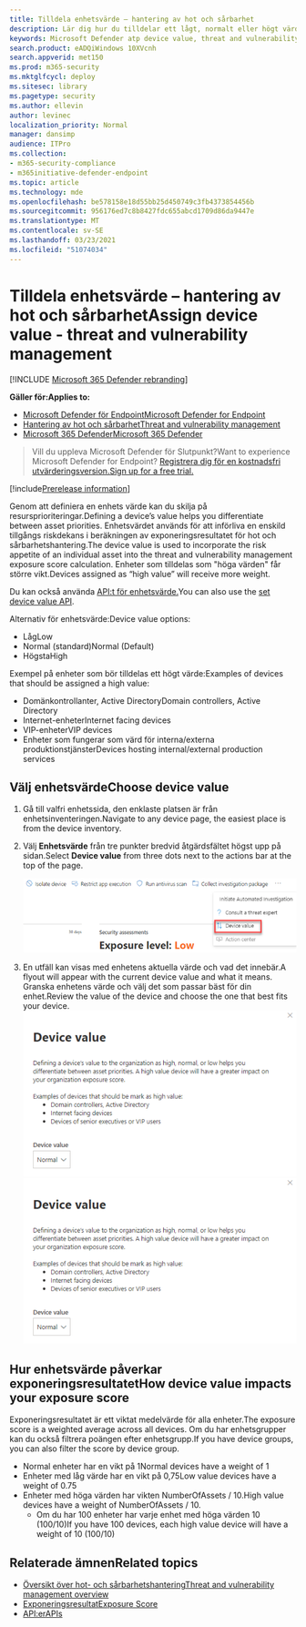 ```yaml
---
title: Tilldela enhetsvärde – hantering av hot och sårbarhet
description: Lär dig hur du tilldelar ett lågt, normalt eller högt värde till en enhet så att du kan skilja mellan resursprioriteringar.
keywords: Microsoft Defender atp device value, threat and vulnerability management device value, high value devices, device value exposure score
search.product: eADQiWindows 10XVcnh
search.appverid: met150
ms.prod: m365-security
ms.mktglfcycl: deploy
ms.sitesec: library
ms.pagetype: security
ms.author: ellevin
author: levinec
localization_priority: Normal
manager: dansimp
audience: ITPro
ms.collection:
- m365-security-compliance
- m365initiative-defender-endpoint
ms.topic: article
ms.technology: mde
ms.openlocfilehash: be578158e18d55bb25d450749c3fb4373854456b
ms.sourcegitcommit: 956176ed7c8b8427fdc655abcd1709d86da9447e
ms.translationtype: MT
ms.contentlocale: sv-SE
ms.lasthandoff: 03/23/2021
ms.locfileid: "51074034"
---
```

# <a name="assign-device-value---threat-and-vulnerability-management"></a><span data-ttu-id="17bda-104">Tilldela enhetsvärde – hantering av hot och sårbarhet</span><span class="sxs-lookup"><span data-stu-id="17bda-104">Assign device value - threat and vulnerability management</span></span>

[!INCLUDE [Microsoft 365 Defender rebranding](../../includes/microsoft-defender.md)]

<span data-ttu-id="17bda-105">**Gäller för:**</span><span class="sxs-lookup"><span data-stu-id="17bda-105">**Applies to:**</span></span>

- [<span data-ttu-id="17bda-106">Microsoft Defender för Endpoint</span><span class="sxs-lookup"><span data-stu-id="17bda-106">Microsoft Defender for Endpoint</span></span>](https://go.microsoft.com/fwlink/?linkid=2154037)
- [<span data-ttu-id="17bda-107">Hantering av hot och sårbarhet</span><span class="sxs-lookup"><span data-stu-id="17bda-107">Threat and vulnerability management</span></span>](next-gen-threat-and-vuln-mgt.md)
- [<span data-ttu-id="17bda-108">Microsoft 365 Defender</span><span class="sxs-lookup"><span data-stu-id="17bda-108">Microsoft 365 Defender</span></span>](https://go.microsoft.com/fwlink/?linkid=2118804)

> <span data-ttu-id="17bda-109">Vill du uppleva Microsoft Defender för Slutpunkt?</span><span class="sxs-lookup"><span data-stu-id="17bda-109">Want to experience Microsoft Defender for Endpoint?</span></span> [<span data-ttu-id="17bda-110">Registrera dig för en kostnadsfri utvärderingsversion.</span><span class="sxs-lookup"><span data-stu-id="17bda-110">Sign up for a free trial.</span></span>](https://www.microsoft.com/microsoft-365/windows/microsoft-defender-atp?ocid=docs-wdatp-portaloverview-abovefoldlink)

[!include[Prerelease information](../../includes/prerelease.md)]

<span data-ttu-id="17bda-111">Genom att definiera en enhets värde kan du skilja på resursprioriteringar.</span><span class="sxs-lookup"><span data-stu-id="17bda-111">Defining a device’s value helps you differentiate between asset priorities.</span></span> <span data-ttu-id="17bda-112">Enhetsvärdet används för att införliva en enskild tillgångs riskdekans i beräkningen av exponeringsresultatet för hot och sårbarhetshantering.</span><span class="sxs-lookup"><span data-stu-id="17bda-112">The device value is used to incorporate the risk appetite of an individual asset into the threat and vulnerability management exposure score calculation.</span></span> <span data-ttu-id="17bda-113">Enheter som tilldelas som "höga värden" får större vikt.</span><span class="sxs-lookup"><span data-stu-id="17bda-113">Devices assigned as “high value” will receive more weight.</span></span>

<span data-ttu-id="17bda-114">Du kan också använda [API:t för enhetsvärde.](set-device-value.md)</span><span class="sxs-lookup"><span data-stu-id="17bda-114">You can also use the [set device value API](set-device-value.md).</span></span>

<span data-ttu-id="17bda-115">Alternativ för enhetsvärde:</span><span class="sxs-lookup"><span data-stu-id="17bda-115">Device value options:</span></span>

- <span data-ttu-id="17bda-116">Låg</span><span class="sxs-lookup"><span data-stu-id="17bda-116">Low</span></span>
- <span data-ttu-id="17bda-117">Normal (standard)</span><span class="sxs-lookup"><span data-stu-id="17bda-117">Normal (Default)</span></span>
- <span data-ttu-id="17bda-118">Högsta</span><span class="sxs-lookup"><span data-stu-id="17bda-118">High</span></span>

<span data-ttu-id="17bda-119">Exempel på enheter som bör tilldelas ett högt värde:</span><span class="sxs-lookup"><span data-stu-id="17bda-119">Examples of devices that should be assigned a high value:</span></span>

- <span data-ttu-id="17bda-120">Domänkontrollanter, Active Directory</span><span class="sxs-lookup"><span data-stu-id="17bda-120">Domain controllers, Active Directory</span></span>
- <span data-ttu-id="17bda-121">Internet-enheter</span><span class="sxs-lookup"><span data-stu-id="17bda-121">Internet facing devices</span></span>
- <span data-ttu-id="17bda-122">VIP-enheter</span><span class="sxs-lookup"><span data-stu-id="17bda-122">VIP devices</span></span>
- <span data-ttu-id="17bda-123">Enheter som fungerar som värd för interna/externa produktionstjänster</span><span class="sxs-lookup"><span data-stu-id="17bda-123">Devices hosting internal/external production services</span></span>

## <a name="choose-device-value"></a><span data-ttu-id="17bda-124">Välj enhetsvärde</span><span class="sxs-lookup"><span data-stu-id="17bda-124">Choose device value</span></span>

1. <span data-ttu-id="17bda-125">Gå till valfri enhetssida, den enklaste platsen är från enhetsinventeringen.</span><span class="sxs-lookup"><span data-stu-id="17bda-125">Navigate to any device page, the easiest place is from the device inventory.</span></span>

2. <span data-ttu-id="17bda-126">Välj **Enhetsvärde** från tre punkter bredvid åtgärdsfältet högst upp på sidan.</span><span class="sxs-lookup"><span data-stu-id="17bda-126">Select **Device value** from three dots next to the actions bar at the top of the page.</span></span>

    ![Exempel på listrutan för enhetsvärde.](images/tvm-device-value-dropdown.png)

3. <span data-ttu-id="17bda-128">En utfäll kan visas med enhetens aktuella värde och vad det innebär.</span><span class="sxs-lookup"><span data-stu-id="17bda-128">A flyout will appear with the current device value and what it means.</span></span> <span data-ttu-id="17bda-129">Granska enhetens värde och välj det som passar bäst för din enhet.</span><span class="sxs-lookup"><span data-stu-id="17bda-129">Review the value of the device and choose the one that best fits your device.</span></span>
<span data-ttu-id="17bda-130">![Exempel på utfällvärde för enheten.](images/tvm-device-value-flyout.png)</span><span class="sxs-lookup"><span data-stu-id="17bda-130">![Example of the device value flyout.](images/tvm-device-value-flyout.png)</span></span>

## <a name="how-device-value-impacts-your-exposure-score"></a><span data-ttu-id="17bda-131">Hur enhetsvärde påverkar exponeringsresultatet</span><span class="sxs-lookup"><span data-stu-id="17bda-131">How device value impacts your exposure score</span></span>

<span data-ttu-id="17bda-132">Exponeringsresultatet är ett viktat medelvärde för alla enheter.</span><span class="sxs-lookup"><span data-stu-id="17bda-132">The exposure score is a weighted average across all devices.</span></span> <span data-ttu-id="17bda-133">Om du har enhetsgrupper kan du också filtrera poängen efter enhetsgrupp.</span><span class="sxs-lookup"><span data-stu-id="17bda-133">If you have device groups, you can also filter the score by device group.</span></span>

- <span data-ttu-id="17bda-134">Normal enheter har en vikt på 1</span><span class="sxs-lookup"><span data-stu-id="17bda-134">Normal devices have a weight of 1</span></span>
- <span data-ttu-id="17bda-135">Enheter med låg värde har en vikt på 0,75</span><span class="sxs-lookup"><span data-stu-id="17bda-135">Low value devices have a weight of 0.75</span></span>
- <span data-ttu-id="17bda-136">Enheter med höga värden har vikten NumberOfAssets / 10.</span><span class="sxs-lookup"><span data-stu-id="17bda-136">High value devices have a weight of NumberOfAssets / 10.</span></span>
    - <span data-ttu-id="17bda-137">Om du har 100 enheter har varje enhet med höga värden 10 (100/10)</span><span class="sxs-lookup"><span data-stu-id="17bda-137">If you have 100 devices, each high value device will have a weight of 10 (100/10)</span></span>

## <a name="related-topics"></a><span data-ttu-id="17bda-138">Relaterade ämnen</span><span class="sxs-lookup"><span data-stu-id="17bda-138">Related topics</span></span>

- [<span data-ttu-id="17bda-139">Översikt över hot- och sårbarhetshantering</span><span class="sxs-lookup"><span data-stu-id="17bda-139">Threat and vulnerability management overview</span></span>](next-gen-threat-and-vuln-mgt.md)
- [<span data-ttu-id="17bda-140">Exponeringsresultat</span><span class="sxs-lookup"><span data-stu-id="17bda-140">Exposure Score</span></span>](tvm-exposure-score.md)
- [<span data-ttu-id="17bda-141">API:er</span><span class="sxs-lookup"><span data-stu-id="17bda-141">APIs</span></span>](next-gen-threat-and-vuln-mgt.md#apis)